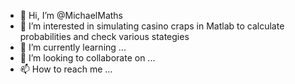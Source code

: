 - 👋 Hi, I’m @MichaelMaths
- 👀 I’m interested in simulating casino craps in Matlab to calculate probabilities and check various stategies
- 🌱 I’m currently learning ...
- 💞️ I’m looking to collaborate on ...
- 📫 How to reach me ...

<!---
MichaelMaths/MichaelMaths is a ✨ special ✨ repository because its `README.md` (this file) appears on your GitHub profile.
You can click the Preview link to take a look at your changes.
--->
